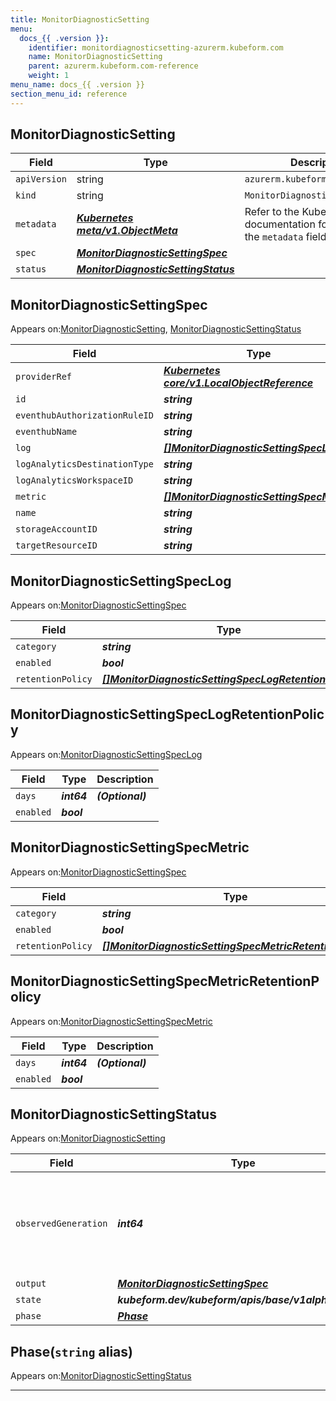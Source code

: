 ```yaml
---
title: MonitorDiagnosticSetting
menu:
  docs_{{ .version }}:
    identifier: monitordiagnosticsetting-azurerm.kubeform.com
    name: MonitorDiagnosticSetting
    parent: azurerm.kubeform.com-reference
    weight: 1
menu_name: docs_{{ .version }}
section_menu_id: reference
---
```


## MonitorDiagnosticSetting
| Field | Type | Description |
| ------ | ----- | ----------- |
| `apiVersion` | string | `azurerm.kubeform.com/v1alpha1` |
|    `kind` | string | `MonitorDiagnosticSetting` |
| `metadata` | ***[Kubernetes meta/v1.ObjectMeta](https://v1-18.docs.kubernetes.io/docs/reference/generated/kubernetes-api/v1.18/#objectmeta-v1-meta)***|Refer to the Kubernetes API documentation for the fields of the `metadata` field.|
| `spec` | ***[MonitorDiagnosticSettingSpec](#monitordiagnosticsettingspec)***||
| `status` | ***[MonitorDiagnosticSettingStatus](#monitordiagnosticsettingstatus)***||
## MonitorDiagnosticSettingSpec

Appears on:[MonitorDiagnosticSetting](#monitordiagnosticsetting), [MonitorDiagnosticSettingStatus](#monitordiagnosticsettingstatus)

| Field | Type | Description |
| ------ | ----- | ----------- |
| `providerRef` | ***[Kubernetes core/v1.LocalObjectReference](https://v1-18.docs.kubernetes.io/docs/reference/generated/kubernetes-api/v1.18/#localobjectreference-v1-core)***||
| `id` | ***string***||
| `eventhubAuthorizationRuleID` | ***string***| ***(Optional)*** |
| `eventhubName` | ***string***| ***(Optional)*** |
| `log` | ***[[]MonitorDiagnosticSettingSpecLog](#monitordiagnosticsettingspeclog)***| ***(Optional)*** |
| `logAnalyticsDestinationType` | ***string***| ***(Optional)*** |
| `logAnalyticsWorkspaceID` | ***string***| ***(Optional)*** |
| `metric` | ***[[]MonitorDiagnosticSettingSpecMetric](#monitordiagnosticsettingspecmetric)***| ***(Optional)*** |
| `name` | ***string***||
| `storageAccountID` | ***string***| ***(Optional)*** |
| `targetResourceID` | ***string***||
## MonitorDiagnosticSettingSpecLog

Appears on:[MonitorDiagnosticSettingSpec](#monitordiagnosticsettingspec)

| Field | Type | Description |
| ------ | ----- | ----------- |
| `category` | ***string***||
| `enabled` | ***bool***| ***(Optional)*** |
| `retentionPolicy` | ***[[]MonitorDiagnosticSettingSpecLogRetentionPolicy](#monitordiagnosticsettingspeclogretentionpolicy)***||
## MonitorDiagnosticSettingSpecLogRetentionPolicy

Appears on:[MonitorDiagnosticSettingSpecLog](#monitordiagnosticsettingspeclog)

| Field | Type | Description |
| ------ | ----- | ----------- |
| `days` | ***int64***| ***(Optional)*** |
| `enabled` | ***bool***||
## MonitorDiagnosticSettingSpecMetric

Appears on:[MonitorDiagnosticSettingSpec](#monitordiagnosticsettingspec)

| Field | Type | Description |
| ------ | ----- | ----------- |
| `category` | ***string***||
| `enabled` | ***bool***| ***(Optional)*** |
| `retentionPolicy` | ***[[]MonitorDiagnosticSettingSpecMetricRetentionPolicy](#monitordiagnosticsettingspecmetricretentionpolicy)***||
## MonitorDiagnosticSettingSpecMetricRetentionPolicy

Appears on:[MonitorDiagnosticSettingSpecMetric](#monitordiagnosticsettingspecmetric)

| Field | Type | Description |
| ------ | ----- | ----------- |
| `days` | ***int64***| ***(Optional)*** |
| `enabled` | ***bool***||
## MonitorDiagnosticSettingStatus

Appears on:[MonitorDiagnosticSetting](#monitordiagnosticsetting)

| Field | Type | Description |
| ------ | ----- | ----------- |
| `observedGeneration` | ***int64***| ***(Optional)*** Resource generation, which is updated on mutation by the API Server.|
| `output` | ***[MonitorDiagnosticSettingSpec](#monitordiagnosticsettingspec)***| ***(Optional)*** |
| `state` | ***kubeform.dev/kubeform/apis/base/v1alpha1.State***| ***(Optional)*** |
| `phase` | ***[Phase](#phase)***| ***(Optional)*** |
## Phase(`string` alias)

Appears on:[MonitorDiagnosticSettingStatus](#monitordiagnosticsettingstatus)

---
